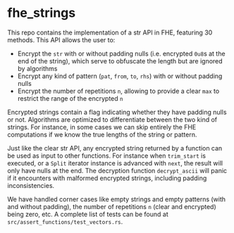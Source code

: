 # fhe_strings

This repo contains the implementation of a str API in FHE, featuring 30 methods. This API allows the user to:
* Encrypt the `str` with or without padding nulls (i.e. encrypted `0u8`s at the end of the string), which serve to obfuscate the length but are ignored by algorithms
* Encrypt any kind of pattern (`pat`, `from`, `to`, `rhs`) with or without padding nulls
* Encrypt the number of repetitions `n`, allowing to provide a clear `max` to restrict the range of the encrypted `n`

Encrypted strings contain a flag indicating whether they have padding nulls or not. Algorithms are optimized to differentiate between the two kind of strings. For instance, in some cases we can skip entirely the FHE computations if we know the true lengths of the string or pattern.

Just like the clear str API, any encrypted string returned by a function can be used as input to other functions. For instance when `trim_start` is executed, or a `Split` iterator instance is advanced with `next`, the result will only have nulls at the end. The decryption function `decrypt_ascii` will panic if it encounters with malformed encrypted strings, including padding inconsistencies.

We have handled corner cases like empty strings and empty patterns (with and without padding), the number of repetitions `n` (clear and encrypted) being zero, etc. A complete list of tests can be found at `src/assert_functions/test_vectors.rs`.
